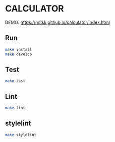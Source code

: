 # CALCULATOR

DEMO: https://mltsk.github.io/calculator/index.html

## Run

```sh
make install
make develop
```
## Test

```sh
make test
```

## Lint

```sh
make lint
```
## stylelint

```sh
make stylelint
```
